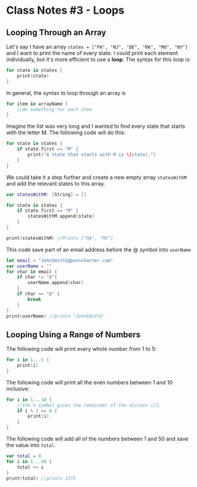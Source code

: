 # Class Notes #3 - Loops


## Looping Through an Array
Let's say I have an array `states = ["PA", "NJ", "DE", "MA", "MO", "NY"]` and I want to print the name of every state. I could print each element individually, but it's more efficient to use a **loop**. The syntax for this loop is:

```swift 
for state in states {
    print(state)
}
```

In general, the syntax to loop through an array is
```swift
for item in arrayName {
    //do something for each item
}
```

Imagine the list was very long and I wanted to find every state that starts with the letter M. The following code will do this: 

```swift 
for state in states {
    if state.first == "M" {
        print("A state that starts with M is \(state).")
    }
}
```

We could take it a step further and create a new empty array `statesWithM` and add the relevant states to this array.
``` swift
var statesWithM: [String] = []

for state in states {
    if state.first == "M" {
        statesWithM.append(state)
    }
}

print(statesWithM) //Prints ["MA", "MO"]
```

This code save part of an email address before the @ symbol into `userName`
``` swift
let email = "JohnSmith1@penncharter.com"
var userName = ""
for char in email {
    if char != "@"{
        userName.append(char)
    }
    if char == "@" {
        break
    }
}
print(userName) //prints "JohnSmith1"
```

## Looping Using a Range of Numbers

The following code will print every whole number from 1 to 5: 
```swift
for i in 1...5 {
    print(i)
}
```

The following code will print all the even numbers between 1 and 10 inclusive: 
```swift
for i in 1...10 {
    //the % symbol gives the remainder of the divison i/2.
    if i % 2 == 0 { 
        print(i)
    }
}
```

The following code will add all of the numbers between 1 and 50 and save the value into `total`.
```swift
var total = 0
for i in 1...50 {
    total += i
}
print(total) //prints 1275
```





